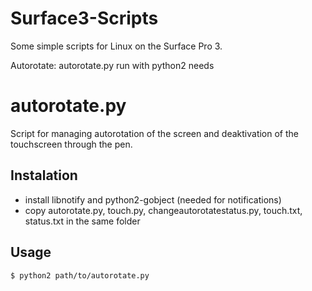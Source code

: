 Surface3-Scripts
================

Some simple scripts for Linux on the Surface Pro 3.

Autorotate: autorotate.py run with python2 needs 

autorotate.py
=============
Script for managing autorotation of the screen and deaktivation of the touchscreen through the pen.

Instalation
-----------
* install libnotify and python2-gobject (needed for notifications)
* copy autorotate.py, touch.py, changeautorotatestatus.py, touch.txt, status.txt in the same folder
  
Usage
-----
```
$ python2 path/to/autorotate.py
```
